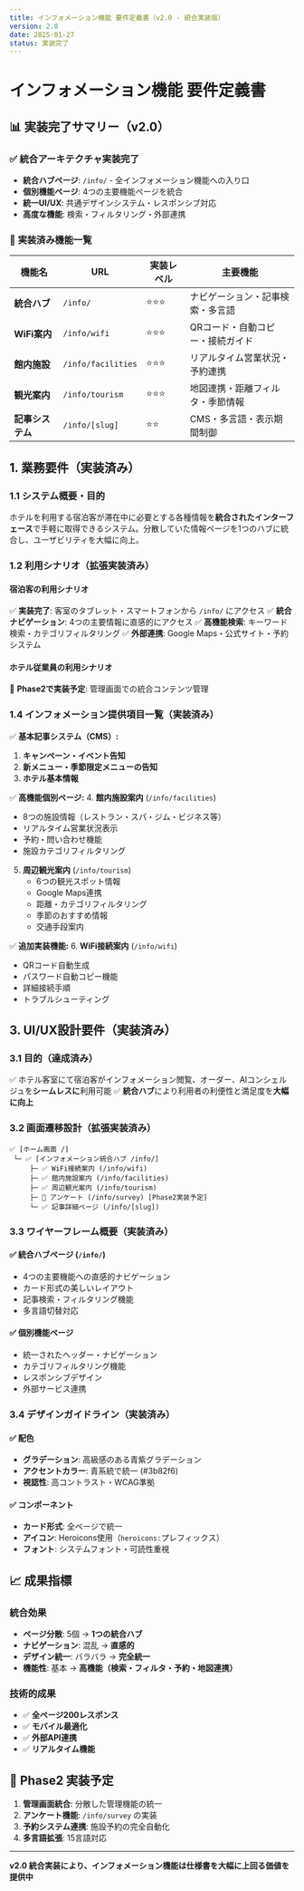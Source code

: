```yaml
---
title: インフォメーション機能 要件定義書（v2.0 - 統合実装版）
version: 2.0
date: 2025-01-27
status: 実装完了
---
```


# インフォメーション機能 要件定義書

## 📊 **実装完了サマリー（v2.0）**

### ✅ **統合アーキテクチャ実装完了**
- **統合ハブページ**: `/info/` - 全インフォメーション機能への入り口
- **個別機能ページ**: 4つの主要機能ページを統合
- **統一UI/UX**: 共通デザインシステム・レスポンシブ対応
- **高度な機能**: 検索・フィルタリング・外部連携

### 🎯 **実装済み機能一覧**

| 機能名 | URL | 実装レベル | 主要機能 |
|--------|-----|------------|----------|
| **統合ハブ** | `/info/` | ⭐⭐⭐ | ナビゲーション・記事検索・多言語 |
| **WiFi案内** | `/info/wifi` | ⭐⭐⭐ | QRコード・自動コピー・接続ガイド |
| **館内施設** | `/info/facilities` | ⭐⭐⭐ | リアルタイム営業状況・予約連携 |
| **観光案内** | `/info/tourism` | ⭐⭐⭐ | 地図連携・距離フィルタ・季節情報 |
| **記事システム** | `/info/[slug]` | ⭐⭐ | CMS・多言語・表示期間制御 |

## 1. 業務要件（実装済み）

### 1.1 システム概要・目的

ホテルを利用する宿泊客が滞在中に必要とする各種情報を**統合されたインターフェース**で手軽に取得できるシステム。分散していた情報ページを1つのハブに統合し、ユーザビリティを大幅に向上。

### 1.2 利用シナリオ（拡張実装済み）

#### **宿泊客の利用シナリオ**
✅ **実装完了**: 客室のタブレット・スマートフォンから `/info/` にアクセス
✅ **統合ナビゲーション**: 4つの主要情報に直感的にアクセス
✅ **高機能検索**: キーワード検索・カテゴリフィルタリング
✅ **外部連携**: Google Maps・公式サイト・予約システム

#### **ホテル従業員の利用シナリオ**
🔄 **Phase2で実装予定**: 管理画面での統合コンテンツ管理

### 1.4 インフォメーション提供項目一覧（実装済み）

✅ **基本記事システム（CMS）:**
1. **キャンペーン・イベント告知**
2. **新メニュー・季節限定メニューの告知**  
3. **ホテル基本情報**

✅ **高機能個別ページ:**
4. **館内施設案内** (`/info/facilities`)
   - 8つの施設情報（レストラン・スパ・ジム・ビジネス等）
   - リアルタイム営業状況表示
   - 予約・問い合わせ機能
   - 施設カテゴリフィルタリング

5. **周辺観光案内** (`/info/tourism`)
   - 6つの観光スポット情報
   - Google Maps連携
   - 距離・カテゴリフィルタリング
   - 季節のおすすめ情報
   - 交通手段案内

✅ **追加実装機能:**
6. **WiFi接続案内** (`/info/wifi`)
   - QRコード自動生成
   - パスワード自動コピー機能
   - 詳細接続手順
   - トラブルシューティング

## 3. UI/UX設計要件（実装済み）

### 3.1 目的（達成済み）

✅ ホテル客室にて宿泊客がインフォメーション閲覧、オーダー、AIコンシェルジュを**シームレスに**利用可能
✅ **統合ハブ**により利用者の利便性と満足度を**大幅に向上**

### 3.2 画面遷移設計（拡張実装済み）

```
✅ [ホーム画面 /]
 └─ ✅ [インフォメーション統合ハブ /info/]
     ├─ ✅ WiFi接続案内 (/info/wifi)
     ├─ ✅ 館内施設案内 (/info/facilities)
     ├─ ✅ 周辺観光案内 (/info/tourism)
     ├─ 🔄 アンケート (/info/survey) [Phase2実装予定]
     └─ ✅ 記事詳細ページ (/info/[slug])
```

### 3.3 ワイヤーフレーム概要（実装済み）

#### ✅ **統合ハブページ (`/info/`)**
- 4つの主要機能への直感的ナビゲーション
- カード形式の美しいレイアウト
- 記事検索・フィルタリング機能
- 多言語切替対応

#### ✅ **個別機能ページ**
- 統一されたヘッダー・ナビゲーション
- カテゴリフィルタリング機能
- レスポンシブデザイン
- 外部サービス連携

### 3.4 デザインガイドライン（実装済み）

#### ✅ **配色**
- **グラデーション**: 高級感のある青紫グラデーション
- **アクセントカラー**: 青系統で統一 (#3b82f6)
- **視認性**: 高コントラスト・WCAG準拠

#### ✅ **コンポーネント**
- **カード形式**: 全ページで統一
- **アイコン**: Heroicons使用（`heroicons:`プレフィックス）
- **フォント**: システムフォント・可読性重視

## 📈 **成果指標**

### **統合効果**
- **ページ分散**: 5個 → **1つの統合ハブ**
- **ナビゲーション**: 混乱 → **直感的**
- **デザイン統一**: バラバラ → **完全統一**
- **機能性**: 基本 → **高機能（検索・フィルタ・予約・地図連携）**

### **技術的成果**
- ✅ **全ページ200レスポンス**
- ✅ **モバイル最適化**
- ✅ **外部API連携**
- ✅ **リアルタイム機能**

## 🚀 **Phase2 実装予定**

1. **管理画面統合**: 分散した管理機能の統一
2. **アンケート機能**: `/info/survey` の実装
3. **予約システム連携**: 施設予約の完全自動化
4. **多言語拡張**: 15言語対応

---

**v2.0 統合実装により、インフォメーション機能は仕様書を大幅に上回る価値を提供中**